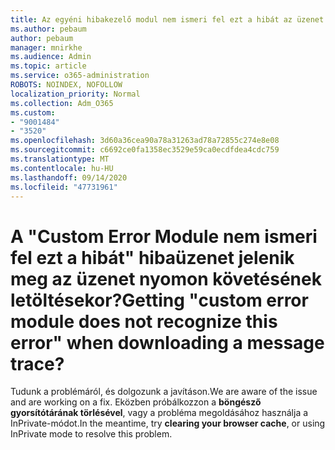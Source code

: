 ```yaml
---
title: Az egyéni hibakezelő modul nem ismeri fel ezt a hibát az üzenet nyomon követésének letöltésekor?
ms.author: pebaum
author: pebaum
manager: mnirkhe
ms.audience: Admin
ms.topic: article
ms.service: o365-administration
ROBOTS: NOINDEX, NOFOLLOW
localization_priority: Normal
ms.collection: Adm_O365
ms.custom:
- "9001484"
- "3520"
ms.openlocfilehash: 3d60a36cea90a78a31263ad78a72855c274e8e08
ms.sourcegitcommit: c6692ce0fa1358ec3529e59ca0ecdfdea4cdc759
ms.translationtype: MT
ms.contentlocale: hu-HU
ms.lasthandoff: 09/14/2020
ms.locfileid: "47731961"
---
```

# <a name="getting-custom-error-module-does-not-recognize-this-error-when-downloading-a-message-trace"></a><span data-ttu-id="06513-102">A "Custom Error Module nem ismeri fel ezt a hibát" hibaüzenet jelenik meg az üzenet nyomon követésének letöltésekor?</span><span class="sxs-lookup"><span data-stu-id="06513-102">Getting "custom error module does not recognize this error" when downloading a message trace?</span></span>

<span data-ttu-id="06513-103">Tudunk a problémáról, és dolgozunk a javításon.</span><span class="sxs-lookup"><span data-stu-id="06513-103">We are aware of the issue and are working on a fix.</span></span>  <span data-ttu-id="06513-104">Eközben próbálkozzon a **böngésző gyorsítótárának törlésével**, vagy a probléma megoldásához használja a InPrivate-módot.</span><span class="sxs-lookup"><span data-stu-id="06513-104">In the meantime, try **clearing your browser cache**, or using InPrivate mode to resolve this problem.</span></span>